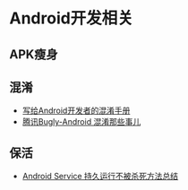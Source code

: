 # Android开发相关

## APK瘦身

## 混淆

* [写给Android开发者的混淆手册](https://mp.weixin.qq.com/s?__biz=MzI4NTQ2OTI4MA==&mid=2247483651&idx=1&sn=85f0d6c6a0f6c4f2ece97429f423c51c&chksm=ebeafe0cdc9d771a31344d0d6861e3b864bfe36d46652770aa522631eb0115a754e1be579d3b#rd)
* [腾讯Bugly-Android 混淆那些事儿](https://mp.weixin.qq.com/s/WmJyiA3fDNriw5qXuoA9MA)

## 保活

* [Android Service 持久运行不被杀死方法总结](http://www.orzangleli.com/2016/08/22/Android%20Service%20%E6%8C%81%E4%B9%85%E8%BF%90%E8%A1%8C%E4%B8%8D%E8%A2%AB%E6%9D%80%E6%AD%BB%E6%96%B9%E6%B3%95%E6%80%BB%E7%BB%93/)

